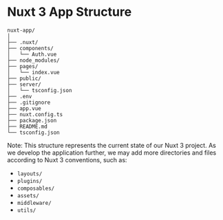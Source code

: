 # Nuxt 3 App Structure

```
nuxt-app/
│
├── .nuxt/
├── components/
│   └── Auth.vue
├── node_modules/
├── pages/
│   └── index.vue
├── public/
├── server/
│   └── tsconfig.json
├── .env
├── .gitignore
├── app.vue
├── nuxt.config.ts
├── package.json
├── README.md
└── tsconfig.json
```

Note: This structure represents the current state of our Nuxt 3 project. As we develop the application further, we may add more directories and files according to Nuxt 3 conventions, such as:

- `layouts/`
- `plugins/`
- `composables/`
- `assets/`
- `middleware/`
- `utils/`